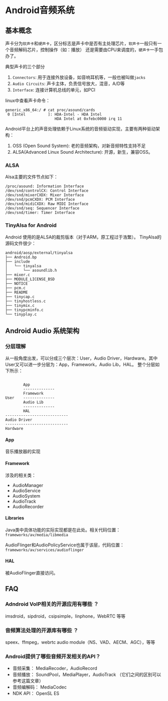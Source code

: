 Android音频系统
==============

基本概念
----------------------------------------------------------------------------------------------------

声卡分为`软声卡`和`硬声卡`，区分标志是声卡中是否有主处理芯片，`软声卡`一般只有一个音频解码芯片，控制操作（如：播放）
还是需要由CPU来调度的，`硬声卡`一手包办了。

典型声卡的三个部分
1. `Connectors`: 用于连接外放设备，如音响耳机等，一般也被叫做`jacks`
2. `Audio Circuits`: 声卡主体，负责信号放大，混音，A/D等
3. `Interface`: 连接计算机总线的单元，如PCI

linux中查看声卡命令：
```
generic_x86_64:/ # cat proc/asound/cards                                                                                                                                                                                               
 0 [Intel          ]: HDA-Intel - HDA Intel
                      HDA Intel at 0xfebc0000 irq 11
```

Android平台上的声音处理依赖于Linux系统的音频驱动实现，主要有两种驱动架构：
1. OSS (Open Sound System): 老的音频架构，对新音频特性支持不足
2. ALSA(Advanced Linux Sound Architecture): 开源，新生，兼容OSS。

### ALSA

Alsa主要的文件节点如下：
```
/proc/asound: Information Interface
/dev/snd/controlCX: Control Interface
/dev/snd/mixerCXDX: Mixer Interface
/dev/snd/pcmCXDX: PCM Interface
/dev/snd/midiCXDX: Raw MIDI Interface
/dev/snd/seq: Sequencer Interface
/dev/snd/timer: Timer Interface
```

### TinyAlsa for Android
Android 使用的是ALSA的裁剪版本（对于ARM，原工程过于浩繁）。 TinyAlsa的源码文件很少：
```
android/aosp/external/tinyalsa
├── Android.bp
├── include
│   └── tinyalsa
│       └── asoundlib.h
├── mixer.c
├── MODULE_LICENSE_BSD
├── NOTICE
├── pcm.c
├── README
├── tinycap.c
├── tinyhostless.c
├── tinymix.c
├── tinypcminfo.c
└── tinyplay.c
```

Android Audio 系统架构
----------------------------------------------------------------------------------------------------

### 分层理解
从一般角度出发，可以分成三个层次：User，Audio Driver，Hardware。其中User又可以进一步分层为：App，Framework，Audio Lib，HAL。
整个分层如下所示：
```

        App
        --------------
        Framework
User    --------------
        Audio Lib
        --------------
        HAL
----------------------------
Audio Driver
----------------------------
Hardware
```

#### App
音乐播放器的实现

#### Framework
涉及的相关类：
* AudioManager
* AudioService
* AudioSystem
* AudioTrack
* AudioRecorder

#### Libraries
Java类中具体功能的实际实现都是在此处。相关代码位置：`frameworks/av/media/libmedia`

AudioFlinger和AudioPolicyService也属于该层，代码位置：`frameworks/av/services/audioflinger`

#### HAL
被AudioFlinger直接访问。



FAQ
----------------------------------------------------------------------------------------------------
### Adndroid VoIP相关的开源应用有哪些 ？
imsdroid，sipdroid，csipsimple，linphone，WebRTC 等等

### 音频算法处理的开源库有哪些 ？
speex、ffmpeg，webrtc audio module（NS、VAD、AECM、AGC），等等

### Android提供了哪些音频开发相关的API？
* 音频采集：     MediaRecoder，AudioRecord
* 音频播放：     SoundPool，MediaPlayer，AudioTrack （它们之间的区别可以参考这篇文章）
* 音频编解码：    MediaCodec
* NDK API：     OpenSL ES
